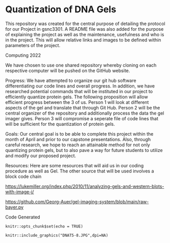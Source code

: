 # Quantization of DNA Gels 
This repository was created for the central purpose of detailing the protocol for our Project in gsnc3301. A README file was also added for the purpose of explaining the project as well as the maintenance, usefulness and who is in the project. This will allow relative links and images to be defined within parameters of the project.

Computing 2022

We have chosen to use one shared repository whereby cloning on each respective computer will be pushed on the GitHub website. 

Progress: We have attempted to organize our git hub software differentiating our code lines and overall progress. In addition, we have researched potential commands that will be instituted in our project to efficiently quantize protein gels. The following proposition will allow efficient progress between the 3 of us. Person 1 will look at different aspects of the gel and translate that through Git Hub. Person 2 will be the central organizer of the repository and additionally process the data the gel imager gives. Person 3 will compromise a seperate file of code lines that will be sufficient for the quantization of protein gels. 

Goals: Our central goal is to be able to complete this project within the month of April and prior to our capstone presentations. Also, through careful research, we hope to reach an attainable method for not only quantizing protein gels, but to also pave a way for future students to utilize and modify our proposed project. 

Resources: Here are some resources that will aid us in our coding procedure as well as Gel. The other source that will be used involves a block code chain

https://lukemiller.org/index.php/2010/11/analyzing-gels-and-western-blots-with-image-j/

https://github.com/Georg-Auer/gel-imaging-system/blob/main/raw-bayer.py

Code Generated

```{r setup, include=FALSE}
knitr::opts_chunk$set(echo = TRUE)
```


```{r gelimage2, fig.cap='(ref:gelimage)', out.width="100%"}
knitr::include_graphics("DNAT5-8.JPG",dpi=NA)
```

